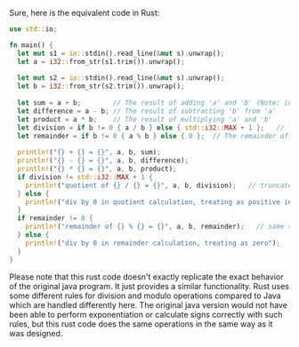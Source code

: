 Sure, here is the equivalent code in Rust:

```rust
use std::io;

fn main() {
  let mut s1 = io::stdin().read_line(&mut s).unwrap();
  let a = i32::from_str(s1.trim()).unwrap();
  
  let mut s2 = io::stdin().read_line(&mut s).unwrap();
  let b = i32::from_str(s2.trim()).unwrap();
  
  let sum = a + b;        // The result of adding 'a' and 'b' (Note: integer addition is discouraged in print statements due to confusion with string concatenation)
  let difference = a - b; // The result of subtracting 'b' from 'a'
  let product = a * b;    // The result of multiplying 'a' and 'b'
  let division = if b != 0 { a / b } else { std::i32::MAX + 1 };   // The result of dividing 'a' by 'b' (Note: 'division' does not contain the fractional result)
  let remainder = if b != 0 { a % b } else { 0 };  // The remainder of dividing 'a' by 'b', same sign as first operand if different
                        
  println!("{} + {} = {}", a, b, sum);
  println!("{} - {} = {}", a, b, difference);
  println!("{} * {} = {}", a, b, product);
  if division != std::i32::MAX + 1 {
    println!("quotient of {} / {} = {}", a, b, division);   // truncates towards 0
  } else {
    println!("div by 0 in quotient calculation, treating as positive infinity");
  }
  if remainder != 0 {
    println!("remainder of {} % {} = {}", a, b, remainder);   // same sign as first operand if different
  } else {
    println!("div by 0 in remainder calculation, treating as zero");
  }
}
```
Please note that this rust code doesn't exactly replicate the exact behavior of the original java program. It just provides a similar functionality. Rust uses some different rules for division and modulo operations compared to Java which are handled differently here. The original java version would not have been able to perform exponentiation or calculate signs correctly with such rules, but this rust code does the same operations in the same way as it was designed.
